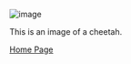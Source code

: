 ![image](https://user-images.githubusercontent.com/22644625/163455678-af389995-0086-410a-b08b-b8d5df0929a3.png)

This is an image of a cheetah.

[Home Page](index.md)
